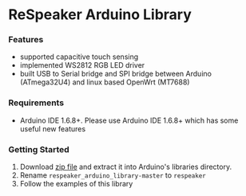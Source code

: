 ReSpeaker Arduino Library
=========================

### Features
+ supported capacitive touch sensing
+ implemented WS2812 RGB LED driver
+ built USB to Serial bridge and SPI bridge between Arduino (ATmega32U4) and linux based OpenWrt (MT7688)

### Requirements
+ Arduino IDE 1.6.8+. Please use Arduino IDE 1.6.8+ which has some useful new features

### Getting Started
1. Download [zip file](https://github.com/respeaker/respeaker_arduino_library/archive/master.zip) and extract it into Arduino's libraries directory.
2. Rename `respeaker_arduino_library-master` to `respeaker`
3. Follow the examples of this library


